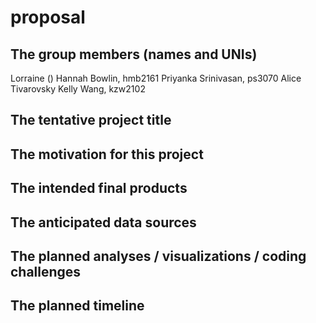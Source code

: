 proposal
================

The group members (names and UNIs)
----------------------------------

Lorraine () Hannah Bowlin, hmb2161 Priyanka Srinivasan, ps3070 Alice Tivarovsky Kelly Wang, kzw2102

The tentative project title
---------------------------

The motivation for this project
-------------------------------

The intended final products
---------------------------

The anticipated data sources
----------------------------

The planned analyses / visualizations / coding challenges
---------------------------------------------------------

The planned timeline
--------------------
